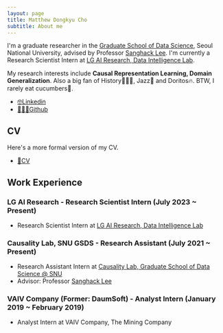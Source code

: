 ```yaml
---
layout: page
title: Matthew Dongkyu Cho
subtitle: About me
---
```


I'm a graduate researcher in the [Graduate School of Data Science](https://gsds.snu.ac.kr/), Seoul National University, advised by Professor [Sanghack Lee](https://www.sanghacklee.me/). I'm currently a Research Scientist Intern at [LG AI Research, Data Intelligence Lab](https://www.lgresearch.ai/ourwork/research?tab=PD).

My research interests include **Causal Representation Learning, Domain Generalization**. Also a big fan of History👨🏻‍🏫, Jazz🎷 and Doritos🔥. BTW, I rarely eat cucumbers🥒.

- [🤓Linkedin](https://www.linkedin.com/in/umamicode/)
- [👨🏻‍💻Github](https://github.com/umamicode)

## CV

Here's a more formal version of my CV.
- [📄CV](/assets/CV_DKCHO.pdf)

## Work Experience

### LG AI Research - Research Scientist Intern (July 2023 ~ Present)
- Research Scientist Intern at [LG AI Research, Data Intelligence Lab](https://www.lgresearch.ai/ourwork/research?tab=PD)

### Causality Lab, SNU GSDS - Research Assistant (July 2021 ~ Present)
- Research Assistant Intern at [Causality Lab, Graduate School of Data Science @ SNU](https://gsds.snu.ac.kr/)
- Advisor: Professor [Sanghack Lee](https://www.sanghacklee.me/)

### VAIV Company (Former: DaumSoft) - Analyst Intern (January 2019 ~ February 2019)
- Analyst Intern at VAIV Company, The Mining Company
